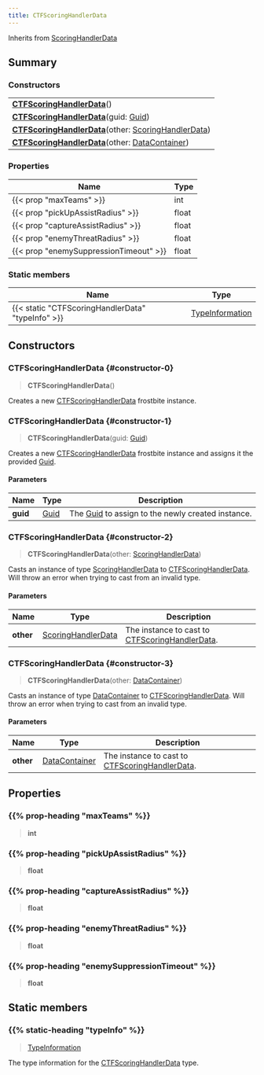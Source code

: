 ```yaml
---
title: CTFScoringHandlerData
---
```


Inherits from 
[ScoringHandlerData](/vext/ref/fb/scoringhandlerdata)

## Summary
### Constructors
| |
| ----------- |
| **[CTFScoringHandlerData](#constructor-0)**() |
| **[CTFScoringHandlerData](#constructor-1)**(guid: [Guid](/vext/ref/shared/class/guid)) |
| **[CTFScoringHandlerData](#constructor-2)**(other: [ScoringHandlerData](/vext/ref/fb/scoringhandlerdata)) |
| **[CTFScoringHandlerData](#constructor-3)**(other: [DataContainer](/vext/ref/shared/class/datacontainer)) |

### Properties
| Name | Type |
| ---- | ---- |
| {{< prop "maxTeams" >}} | int |
| {{< prop "pickUpAssistRadius" >}} | float |
| {{< prop "captureAssistRadius" >}} | float |
| {{< prop "enemyThreatRadius" >}} | float |
| {{< prop "enemySuppressionTimeout" >}} | float |

### Static members
| Name | Type |
| ---- | ---- |
| {{< static "CTFScoringHandlerData" "typeInfo" >}} | [TypeInformation](/vext/ref/shared/class/typeinformation) |

## Constructors
### CTFScoringHandlerData {#constructor-0}
> **CTFScoringHandlerData**()

Creates a new [CTFScoringHandlerData](/vext/ref/fb/ctfscoringhandlerdata) frostbite instance.

### CTFScoringHandlerData {#constructor-1}
> **CTFScoringHandlerData**(guid: [Guid](/vext/ref/shared/class/guid))

Creates a new [CTFScoringHandlerData](/vext/ref/fb/ctfscoringhandlerdata) frostbite instance and assigns it the provided [Guid](/vext/ref/shared/class/guid).

#### Parameters
| Name | Type | Description |
| ---- | ---- | ----------- |
| **guid** | [Guid](/vext/ref/shared/class/guid) | The [Guid](/vext/ref/shared/class/guid) to assign to the newly created instance. |

### CTFScoringHandlerData {#constructor-2}
> **CTFScoringHandlerData**(other: [ScoringHandlerData](/vext/ref/fb/scoringhandlerdata))

Casts an instance of type [ScoringHandlerData](/vext/ref/fb/scoringhandlerdata) to [CTFScoringHandlerData](/vext/ref/fb/ctfscoringhandlerdata). Will throw an error when trying to cast from an invalid type.

#### Parameters
| Name | Type | Description |
| ---- | ---- | ----------- |
| **other** | [ScoringHandlerData](/vext/ref/fb/scoringhandlerdata) | The instance to cast to [CTFScoringHandlerData](/vext/ref/fb/ctfscoringhandlerdata). |

### CTFScoringHandlerData {#constructor-3}
> **CTFScoringHandlerData**(other: [DataContainer](/vext/ref/shared/class/datacontainer))

Casts an instance of type [DataContainer](/vext/ref/shared/class/datacontainer) to [CTFScoringHandlerData](/vext/ref/fb/ctfscoringhandlerdata). Will throw an error when trying to cast from an invalid type.

#### Parameters
| Name | Type | Description |
| ---- | ---- | ----------- |
| **other** | [DataContainer](/vext/ref/shared/class/datacontainer) | The instance to cast to [CTFScoringHandlerData](/vext/ref/fb/ctfscoringhandlerdata). |

## Properties
### {{% prop-heading "maxTeams" %}}
> **int**

### {{% prop-heading "pickUpAssistRadius" %}}
> **float**

### {{% prop-heading "captureAssistRadius" %}}
> **float**

### {{% prop-heading "enemyThreatRadius" %}}
> **float**

### {{% prop-heading "enemySuppressionTimeout" %}}
> **float**

## Static members
### {{% static-heading "typeInfo" %}}
> [TypeInformation](/vext/ref/shared/class/typeinformation)

The type information for the [CTFScoringHandlerData](/vext/ref/fb/ctfscoringhandlerdata) type.

